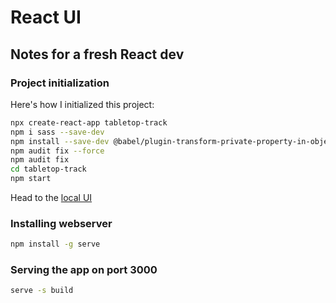 # React UI

## Notes for a fresh React dev
### Project initialization
Here's how I initialized this project:
```bash
npx create-react-app tabletop-track
npm i sass --save-dev
npm install --save-dev @babel/plugin-transform-private-property-in-object
npm audit fix --force
npm audit fix
cd tabletop-track
npm start
```
Head to the [local UI](http://localhost:3000/)

### Installing webserver
```bash
npm install -g serve
```

### Serving the app on port 3000
```bash
serve -s build
```



